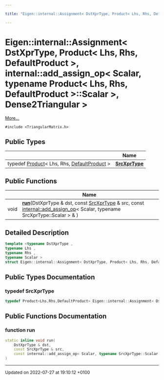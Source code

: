 ```yaml
---

title: "Eigen::internal::Assignment< DstXprType, Product< Lhs, Rhs, DefaultProduct >, internal::add_assign_op< Scalar, typename Product< Lhs, Rhs, DefaultProduct >::Scalar >, Dense2Triangular >"

---
```


# Eigen::internal::Assignment< DstXprType, Product< Lhs, Rhs, DefaultProduct >, internal::add_assign_op< Scalar, typename Product< Lhs, Rhs, DefaultProduct >::Scalar >, Dense2Triangular >



 [More...](#detailed-description)


`#include <TriangularMatrix.h>`

## Public Types

|                | Name           |
| -------------- | -------------- |
| typedef <a href="http://example.org/classes/classeigen_1_1product/">Product</a>< Lhs, Rhs, <a href="http://example.org/namespaces/namespaceeigen/#enumvalue-defaultproduct">DefaultProduct</a> > | **[SrcXprType](http://example.org/classes/structeigen_1_1internal_1_1assignment_3_01dstxprtype_00_01product_3_01lhs_00_01rhs_00_01defaultpda81bf9a8ed2d3da28764872af938049/#typedef-srcxprtype)**  |

## Public Functions

|                | Name           |
| -------------- | -------------- |
| void | **[run](http://example.org/classes/structeigen_1_1internal_1_1assignment_3_01dstxprtype_00_01product_3_01lhs_00_01rhs_00_01defaultpda81bf9a8ed2d3da28764872af938049/#function-run)**(DstXprType & dst, const <a href="http://example.org/classes/structeigen_1_1internal_1_1assignment_3_01dstxprtype_00_01product_3_01lhs_00_01rhs_00_01defaultpda81bf9a8ed2d3da28764872af938049/#typedef-srcxprtype">SrcXprType</a> & src, const <a href="http://example.org/classes/structeigen_1_1internal_1_1add__assign__op/">internal::add_assign_op</a>< Scalar, typename SrcXprType::Scalar > & ) |

## Detailed Description

```cpp
template <typename DstXprType ,
typename Lhs ,
typename Rhs ,
typename Scalar >
struct Eigen::internal::Assignment< DstXprType, Product< Lhs, Rhs, DefaultProduct >, internal::add_assign_op< Scalar, typename Product< Lhs, Rhs, DefaultProduct >::Scalar >, Dense2Triangular >;
```

## Public Types Documentation

### typedef SrcXprType

```cpp
typedef Product<Lhs,Rhs,DefaultProduct> Eigen::internal::Assignment< DstXprType, Product< Lhs, Rhs, DefaultProduct >, internal::add_assign_op< Scalar, typename Product< Lhs, Rhs, DefaultProduct >::Scalar >, Dense2Triangular >::SrcXprType;
```


## Public Functions Documentation

### function run

```cpp
static inline void run(
    DstXprType & dst,
    const SrcXprType & src,
    const internal::add_assign_op< Scalar, typename SrcXprType::Scalar > & 
)
```


-------------------------------

Updated on 2022-07-27 at 19:10:12 +0100